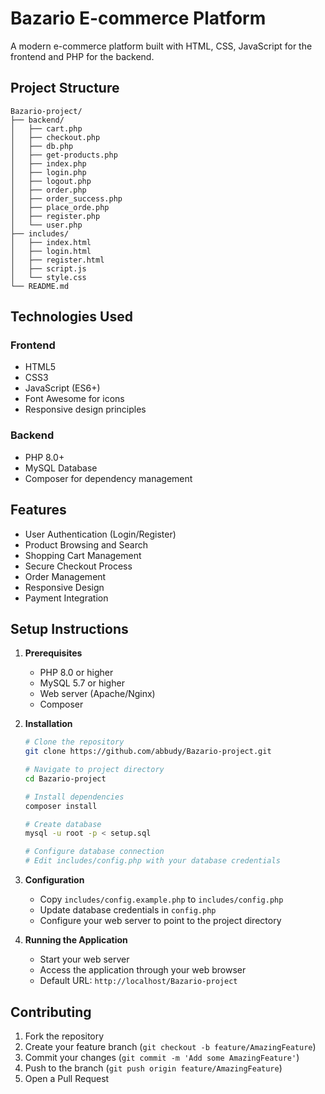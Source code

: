 # Bazario E-commerce Platform

A modern e-commerce platform built with HTML, CSS, JavaScript for the frontend and PHP for the backend.

## Project Structure

```
Bazario-project/
├── backend/
│   ├── cart.php
│   ├── checkout.php
│   ├── db.php
│   ├── get-products.php
│   ├── index.php 
│   ├── login.php
│   ├── logout.php
│   ├── order.php
│   ├── order_success.php
│   ├── place_orde.php
│   ├── register.php
│   └── user.php
├── includes/
│   ├── index.html
│   ├── login.html
│   ├── register.html
│   ├── script.js
│   └── style.css 
└── README.md
```

## Technologies Used

### Frontend
- HTML5
- CSS3
- JavaScript (ES6+)
- Font Awesome for icons
- Responsive design principles

### Backend
- PHP 8.0+
- MySQL Database
- Composer for dependency management

## Features

- User Authentication (Login/Register)
- Product Browsing and Search
- Shopping Cart Management
- Secure Checkout Process
- Order Management
- Responsive Design
- Payment Integration

## Setup Instructions

1. **Prerequisites**
   - PHP 8.0 or higher
   - MySQL 5.7 or higher
   - Web server (Apache/Nginx)
   - Composer

2. **Installation**
   ```bash
   # Clone the repository
   git clone https://github.com/abbudy/Bazario-project.git

   # Navigate to project directory
   cd Bazario-project

   # Install dependencies
   composer install

   # Create database
   mysql -u root -p < setup.sql

   # Configure database connection
   # Edit includes/config.php with your database credentials
   ```

3. **Configuration**
   - Copy `includes/config.example.php` to `includes/config.php`
   - Update database credentials in `config.php`
   - Configure your web server to point to the project directory

4. **Running the Application**
   - Start your web server
   - Access the application through your web browser
   - Default URL: `http://localhost/Bazario-project`


## Contributing

1. Fork the repository
2. Create your feature branch (`git checkout -b feature/AmazingFeature`)
3. Commit your changes (`git commit -m 'Add some AmazingFeature'`)
4. Push to the branch (`git push origin feature/AmazingFeature`)
5. Open a Pull Request

